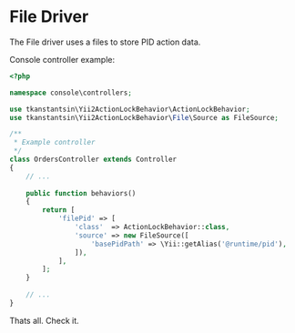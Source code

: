 File Driver
=========

The File driver uses a files to store PID action data.

Console controller example:

```php
<?php

namespace console\controllers;

use tkanstantsin\Yii2ActionLockBehavior\ActionLockBehavior;
use tkanstantsin\Yii2ActionLockBehavior\File\Source as FileSource;

/**
 * Example controller
 */
class OrdersController extends Controller
{
    // ...
    
    public function behaviors()
    {
        return [
            'filePid' => [
                'class'  => ActionLockBehavior::class,
                'source' => new FileSource([
                    'basePidPath' => \Yii::getAlias('@runtime/pid'),
                ]),
            ],
        ];
    }
    
    // ...
}
```

Thats all. Check it.